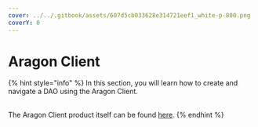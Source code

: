```yaml
---
cover: ../../.gitbook/assets/607d5cb033628e314721eef1_white-p-800.png
coverY: 0
---
```


# Aragon Client

{% hint style="info" %}
In this section, you will learn how to create and navigate a DAO using the Aragon Client.

\
The Aragon Client product itself can be found [here](https://client.aragon.org/).
{% endhint %}
